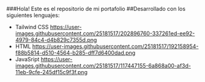 ###Hola! Este es el repositorio de mi portafolio
##Desarrollado con los siguientes lenguajes:</H3>
- Tailwind CSS 	https://user-images.githubusercontent.com/25181517/202896760-337261ed-ee92-4979-84c4-d4b829c7355d.png 
- HTML          https://user-images.githubusercontent.com/25181517/192158954-f88b5814-d510-4564-b285-dff7d6400dad.png
- JavaSript     https://user-images.githubusercontent.com/25181517/117447155-6a868a00-af3d-11eb-9cfe-245df15c9f3f.png
